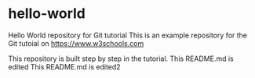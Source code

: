 # hello-world
Hello World repository for Git tutorial
This is an example repository for the Git tutoial on https://www.w3schools.com

This repository is built step by step in the tutorial.
This README.md is edited
This README.md is edited2
